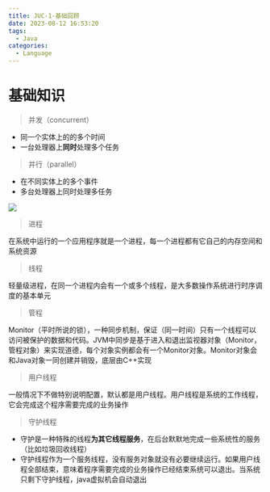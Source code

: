 ```yaml
---
title: JUC-1-基础回顾
date: 2023-08-12 16:53:20
tags: 
  - Java
categories: 
  - Language
---
```


# 基础知识

> 并发（concurrent）

* 同一个实体上的的多个时间
* 一台处理器上**同时**处理多个任务

> 并行（parallel）

* 在不同实体上的多个事件
* 多台处理器上同时处理多任务

![](https://cyan-images.oss-cn-shanghai.aliyuncs.com/images/06-juc-20230402-09.jpg)

> 进程

在系统中运行的一个应用程序就是一个进程，每一个进程都有它自己的内存空间和系统资源

> 线程

轻量级进程，在同一个进程内会有一个或多个线程，是大多数操作系统进行时序调度的基本单元

> 管程

Monitor（平时所说的锁），一种同步机制，保证（同一时间）只有一个线程可以访问被保护的数据和代码。JVM中同步是基于进入和退出监视器对象（Monitor，管程对象）来实现道德，每个对象实例都会有一个Monitor对象。Monitor对象会和Java对象一同创建并销毁，底层由C++实现

> 用户线程

一般情况下不做特别说明配置，默认都是用户线程。用户线程是系统的工作线程，它会完成这个程序需要完成的业务操作

> 守护线程

* 守护是一种特殊的线程**为其它线程服务**，在后台默默地完成一些系统性的服务（比如垃圾回收线程）
* 守护线程作为一个服务线程，没有服务对象就没有必要继续运行。如果用户线程全部结束，意味着程序需要完成的业务操作已经结束系统可以退出。当系统只剩下守护线程，java虚拟机会自动退出